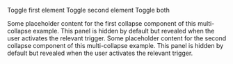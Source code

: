 ﻿<p>
    <BSButton Target="collapse3a" Color="BSColor.Secondary">Toggle first element</BSButton>
    <BSLink IsButton="true" Color="BSColor.Primary" Target="collapse3b">Toggle second element</BSLink>
    <BSButton Color="BSColor.Primary" Target="collapse3a,collapse3b">Toggle both</BSButton>
</p>
<BSRow>
    <BSCol>
        <BSCollapse DataId="collapse3a">
            <BSCard CardType="CardType.Card">
                Some placeholder content for the first collapse component of this multi-collapse example. This panel is hidden by default but revealed when the user activates the relevant trigger.
            </BSCard>
        </BSCollapse>
    </BSCol>
    <BSCol>
        <BSCollapse DataId="collapse3b">
            <BSCard CardType="CardType.Card">
                Some placeholder content for the second collapse component of this multi-collapse example. This panel is hidden by default but revealed when the user activates the relevant trigger.
            </BSCard>
        </BSCollapse>
    </BSCol>
</BSRow>